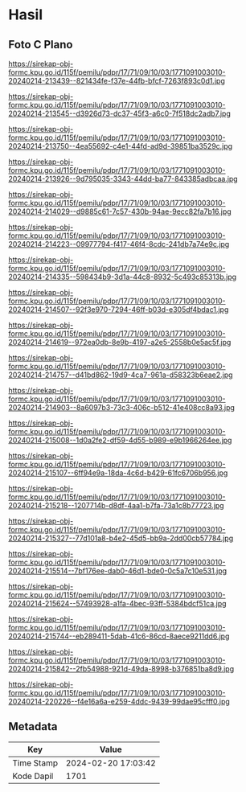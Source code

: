 # Hasil

## Foto C Plano

https://sirekap-obj-formc.kpu.go.id/115f/pemilu/pdpr/17/71/09/10/03/1771091003010-20240214-213439--821434fe-f37e-44fb-bfcf-7263f893c0d1.jpg

https://sirekap-obj-formc.kpu.go.id/115f/pemilu/pdpr/17/71/09/10/03/1771091003010-20240214-213545--d3926d73-dc37-45f3-a6c0-7f518dc2adb7.jpg

https://sirekap-obj-formc.kpu.go.id/115f/pemilu/pdpr/17/71/09/10/03/1771091003010-20240214-213750--4ea55692-c4e1-44fd-ad9d-39851ba3529c.jpg

https://sirekap-obj-formc.kpu.go.id/115f/pemilu/pdpr/17/71/09/10/03/1771091003010-20240214-213926--9d795035-3343-44dd-ba77-843385adbcaa.jpg

https://sirekap-obj-formc.kpu.go.id/115f/pemilu/pdpr/17/71/09/10/03/1771091003010-20240214-214029--d9885c61-7c57-430b-94ae-9ecc82fa7b16.jpg

https://sirekap-obj-formc.kpu.go.id/115f/pemilu/pdpr/17/71/09/10/03/1771091003010-20240214-214223--09977794-f417-46f4-8cdc-241db7a74e9c.jpg

https://sirekap-obj-formc.kpu.go.id/115f/pemilu/pdpr/17/71/09/10/03/1771091003010-20240214-214335--598434b9-3d1a-44c8-8932-5c493c85313b.jpg

https://sirekap-obj-formc.kpu.go.id/115f/pemilu/pdpr/17/71/09/10/03/1771091003010-20240214-214507--92f3e970-7294-46ff-b03d-e305df4bdac1.jpg

https://sirekap-obj-formc.kpu.go.id/115f/pemilu/pdpr/17/71/09/10/03/1771091003010-20240214-214619--972ea0db-8e9b-4197-a2e5-2558b0e5ac5f.jpg

https://sirekap-obj-formc.kpu.go.id/115f/pemilu/pdpr/17/71/09/10/03/1771091003010-20240214-214757--d41bd862-19d9-4ca7-961a-d58323b6eae2.jpg

https://sirekap-obj-formc.kpu.go.id/115f/pemilu/pdpr/17/71/09/10/03/1771091003010-20240214-214903--8a6097b3-73c3-406c-b512-41e408cc8a93.jpg

https://sirekap-obj-formc.kpu.go.id/115f/pemilu/pdpr/17/71/09/10/03/1771091003010-20240214-215008--1d0a2fe2-df59-4d55-b989-e9b1966264ee.jpg

https://sirekap-obj-formc.kpu.go.id/115f/pemilu/pdpr/17/71/09/10/03/1771091003010-20240214-215107--6ff94e9a-18da-4c6d-b429-61fc6706b956.jpg

https://sirekap-obj-formc.kpu.go.id/115f/pemilu/pdpr/17/71/09/10/03/1771091003010-20240214-215218--1207714b-d8df-4aa1-b7fa-73a1c8b77723.jpg

https://sirekap-obj-formc.kpu.go.id/115f/pemilu/pdpr/17/71/09/10/03/1771091003010-20240214-215327--77d101a8-b4e2-45d5-bb9a-2dd00cb57784.jpg

https://sirekap-obj-formc.kpu.go.id/115f/pemilu/pdpr/17/71/09/10/03/1771091003010-20240214-215514--7bf176ee-dab0-46d1-bde0-0c5a7c10e531.jpg

https://sirekap-obj-formc.kpu.go.id/115f/pemilu/pdpr/17/71/09/10/03/1771091003010-20240214-215624--57493928-a1fa-4bec-93ff-5384bdcf51ca.jpg

https://sirekap-obj-formc.kpu.go.id/115f/pemilu/pdpr/17/71/09/10/03/1771091003010-20240214-215744--eb289411-5dab-41c6-86cd-8aece9211dd6.jpg

https://sirekap-obj-formc.kpu.go.id/115f/pemilu/pdpr/17/71/09/10/03/1771091003010-20240214-215842--2fb54988-921d-49da-8998-b376851ba8d9.jpg

https://sirekap-obj-formc.kpu.go.id/115f/pemilu/pdpr/17/71/09/10/03/1771091003010-20240214-220226--f4e16a6a-e259-4ddc-9439-99dae95cfff0.jpg


## Metadata

| Key        | Value               |
| ---------- | ------------------- |
| Time Stamp | 2024-02-20 17:03:42 |
| Kode Dapil | 1701                |



